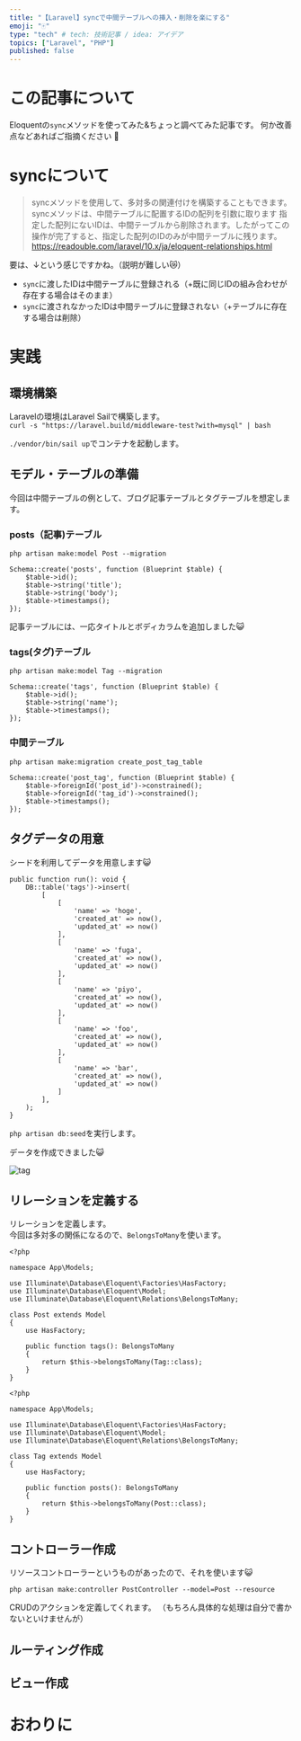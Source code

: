 ```yaml
---
title: "【Laravel】syncで中間テーブルへの挿入・削除を楽にする"
emoji: "🀄️"
type: "tech" # tech: 技術記事 / idea: アイデア
topics: ["Laravel", "PHP"]
published: false
---
```


# この記事について

Eloquentの`sync`メソッドを使ってみた&ちょっと調べてみた記事です。
何か改善点などあればご指摘ください 🙏

# syncについて

> syncメソッドを使用して、多対多の関連付けを構築することもできます。syncメソッドは、中間テーブルに配置するIDの配列を引数に取ります
指定した配列にないIDは、中間テーブルから削除されます。したがってこの操作が完了すると、指定した配列のIDのみが中間テーブルに残ります。
https://readouble.com/laravel/10.x/ja/eloquent-relationships.html

要は、↓という感じですかね。（説明が難しい😿）
- `sync`に渡したIDは中間テーブルに登録される（+既に同じIDの組み合わせが存在する場合はそのまま）
- `sync`に渡されなかったIDは中間テーブルに登録されない（+テーブルに存在する場合は削除）

# 実践

## 環境構築

Laravelの環境はLaravel Sailで構築します。  
`curl -s "https://laravel.build/middleware-test?with=mysql" | bash`

`./vendor/bin/sail up`でコンテナを起動します。


## モデル・テーブルの準備

今回は中間テーブルの例として、ブログ記事テーブルとタグテーブルを想定します。

### posts（記事)テーブル

`php artisan make:model Post --migration`

```PHP:database/migrations/2024_01_30_103649_create_posts_table.php
Schema::create('posts', function (Blueprint $table) {
    $table->id();
    $table->string('title');
    $table->string('body');
    $table->timestamps();
});
```

記事テーブルには、一応タイトルとボディカラムを追加しました😺

### tags(タグ)テーブル
`php artisan make:model Tag --migration`

```PHP:database/migrations/2024_01_30_103656_create_tags_table.php
Schema::create('tags', function (Blueprint $table) {
    $table->id();
    $table->string('name');
    $table->timestamps();
});
```

### 中間テーブル

`php artisan make:migration create_post_tag_table`

```PHP:database/migrations/2024_01_30_104404_create_post_tag_table.php
Schema::create('post_tag', function (Blueprint $table) {
    $table->foreignId('post_id')->constrained();
    $table->foreignId('tag_id')->constrained();
    $table->timestamps();
});
```

## タグデータの用意
シードを利用してデータを用意します😺

```PHP:database/seeders/DatabaseSeeder.php
public function run(): void {
    DB::table('tags')->insert(
        [
            [
                'name' => 'hoge',
                'created_at' => now(),
                'updated_at' => now()
            ],
            [
                'name' => 'fuga',
                'created_at' => now(),
                'updated_at' => now()
            ],
            [
                'name' => 'piyo',
                'created_at' => now(),
                'updated_at' => now()
            ],
            [
                'name' => 'foo',
                'created_at' => now(),
                'updated_at' => now()
            ],
            [
                'name' => 'bar',
                'created_at' => now(),
                'updated_at' => now()
            ]
        ],
    );
}
```

`php artisan db:seed`を実行します。

データを作成できました😺

![tag](https://storage.googleapis.com/zenn-user-upload/6347145c2a6c-20240131.png)

## リレーションを定義する

リレーションを定義します。  
今回は多対多の関係になるので、`BelongsToMany`を使います。

```PHP:app/Models/Post.php
<?php

namespace App\Models;

use Illuminate\Database\Eloquent\Factories\HasFactory;
use Illuminate\Database\Eloquent\Model;
use Illuminate\Database\Eloquent\Relations\BelongsToMany;

class Post extends Model
{
    use HasFactory;

    public function tags(): BelongsToMany
    {
        return $this->belongsToMany(Tag::class);
    }
}
```

```PHP:app/Models/Tag.php
<?php

namespace App\Models;

use Illuminate\Database\Eloquent\Factories\HasFactory;
use Illuminate\Database\Eloquent\Model;
use Illuminate\Database\Eloquent\Relations\BelongsToMany;

class Tag extends Model
{
    use HasFactory;

    public function posts(): BelongsToMany
    {
        return $this->belongsToMany(Post::class);
    }
}

```

## コントローラー作成

リソースコントローラーというものがあったので、それを使います😺

`php artisan make:controller PostController --model=Post --resource`

CRUDのアクションを定義してくれます。
（もちろん具体的な処理は自分で書かないといけませんが）

## ルーティング作成

## ビュー作成


# おわりに
